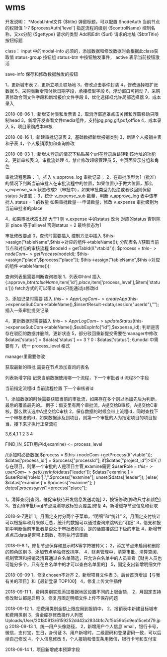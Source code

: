 # wms
开发说明：
*Modal.html文件
{$title} 弹窗标题，可以配置
$nodeAuth 当前节点的权限值 1-7
$processAuth['level'] 指定流程的级别
{$controlName} 控制名称，又xx分配
{$gettype} 请求的类型 Add和Edit
{$url} 请求的地址
{$btnTitle} 按钮标题

class：
input 中的modal-info 必须的，添加数据和修改数据时会根据此class获取值
status-group 按钮组
status-btn 中按钮触发事件，
active 表示当前按钮激活

save-info 保存和修改数据触发的按钮

1，更新城市表
2，更新立项关联场地
3，修改点击事件封装
4，修改选择框扩张数据
5，采购表新增预付款日期字段，承接模型字段
6，浮动窗口可拖动
7，采购表修改合同文件字段和新增报价文件字段
8，优化选择框允许局部选择器
9，成本录入

2018-08-06
1，新增支付表和发票表
2，取消浮窗遮罩点击关闭和浮窗移动只限制head
3，新增开发查看文件media组件，支持jpg,png,gif,pdf,office
4，成本录入
5，项目采购成本审核

2018-08-16
1，新建审批记录表
2，基础数据新增报销类别
3，新建个人报销主表和子表
4，个人报销添加和查询修改

2018-08-03
1，新增未登录的情况下粘贴某个url在登录后跳转到该地址的功能
2，更新审核表
3，审批流处理
4，禁止修改超级管理员
5，主页面显示分组和角色

审批流程思路：
1，插入 v_approve_log 审批记录；
2，在审批类型为1（批准）的情况下判断当前审批人在审批流程中的位置，如果位置小于做大位置，那么 v_expense_sub 状态改成2（审批中），如果审批类型为拒绝或者驳回则保留status 为该值；
3，统计 v_expense_sub 数量，判断 v_approve_log 表中该审批人 status = 1 的数量 如果审批数量==申请数量，修改 v_expense 审批级别为当前审批者的place 

4，如果审批状态出现 大于1 则 v_expense 中的status 改为 对应的status 否则除非 place 等于alllevel 否则status = 2 最终状态为1 


审批修改要点
0，查询时需要插入
控制方法中插入  $this->assign("tableName",$this->对应的组件->tableName()); 分配表名
//获取当前节点和对应的审核流程
$nodeId = getTabId(I("vtabId"));
$process = $this->nodeCom->getProcess($nodeId);
$this->assign("place",$process["place"]);
$this->assign("tableName",$this->对应的组件->tableName());

查询列表里需要判断查询权限
1，列表中html 插入 {:approve_btn($tableName,$item['id'],$place,$item['process_level'],$item['status'])} fetch方式的可以带id ajax只能通过js修改id

3，添加记录时需要 插入 $this->ApprLogCom->createApp($this->expenseSubCom->tableName(),$insertResult->data,session("userId"),""); 插入一条审批提交记录

4，更新数据时需要插入 $this->ApprLogCom->updateStatus($this->expenseSubCom->tableName(),$subExpInfo["id"],$expense_id); 判断是否存在驳回的数据并删除，更新状态
5，部分驳回重新提交需要在manager中修改 $datas['status'] = $datas['status'] == 3 ? 0 : $datas['status'];
6,modal 中需要有<input class="modal-info" name="status" value="0" type="hidden">
7，统一 process_level 格式


manager里需要修改


获取最新的审批
需要在节点添加查询的表名

列表新增字段 
记录当前数据使用哪一个流程，下一个审批者id
流程3个字段

当前指定流程id
当前流程位置
下一个审核者id

1，添加数据的时候需要获取当前的审批流，如果存在多个则以添加先后为判断，最后的覆盖最先的。
例子：借支里有两个审批流，A提交给B审核，A提交给C审核，那么默认选中A提交给C审核
2，保存数据的时候会带上流程id，同时查找下一个审核者的id，如果数据涉及到项目，则第一个审批的人为指定项目的项目担当，接下来才执行正常流程

3,6,4,1
1 2 3 4


FIND_IN_SET(用户id,examine) <= process_level 



<input class="modal-info" value="0" name="leader" type="hidden">

//添加时必备数据
$process = $this->nodeCom->getProcess(I("vtabId"));
$datas['process_id'] = $process["processId"];
if($datas["project_id"]>0){ 
    //存在项目，则第一个审批的人是项目主管,examine需要
    $userRole = $this->userCom->getUserInfo($datas['leader']);
    $datas['examine'] = $userRole['roleId'].",".$process["examine"];
    unset($datas['leader']);
}else{
    $datas['examine'] = $process["examine"];
}
$datas['process_level']=$process["place"];


1，清算查阅[查阅，催促审核待开发信息发送功能]
2，按钮修改[修改尺寸和颜色]
3，首页待审批bug[节点混淆导致标签页覆盖]修复
4，新增缓存节点信息和获取


2018-9-7更新
1，月固定支付分两个子菜单，“明细”和“统计”
2，月固定支付统计可以根据年和月来做汇总，统计的数据可以通过查询来跳转到“明细”
3，借支和报销中判断当前审批者是否处于审批者阶段，是的话直接跳过下级的审批
4，新增节点点击data是否带上函数，有则执行该函数

2018-9-8
1，修复节点保存和显示时&等字符被转义；
2，添加节点未启用和删除的颜色区别
3，添加节点单独修改排序，
4，财务管理中，清算审批、清算查阅、机制管理和报销及清算通过白名单筛选，只允许白名单中的人员查看【财务人员也可能分多个，只有在白名单中的才可以查白名单里的】
5，固定支出新增明细文件

2018-09-09
1，修复chosen不对齐
2，新增项目文件表
3，后台首页增加【与我有关的项目】和【最新登录 TOP100】
4，修复上传文件插件

2018-09-11
1，费用类别实现添加根据地区设置不同的上限金额，
2，月固定支持修改默认都是启用
3，修复月固定明细文件上传不保存问题

2018-09-12
1，把费用类别金额上限应用到报销中，
2，报销表中新建目标城市和费用类别
3，资金库存修改操作人列宽
Uploads/User/20180913/6159252dd42a2834b1c7cf5b59b5c9ea15cebf79.jpg
2018-09-13
1，统一用户头像路径，
2，新增用户个人信息 email，银行卡号，微信，支付宝，生日，身份证
3，用户新增时，二级密码和登录密码一致，可以后续自己修改
4，个人信息修改
5，个人报销和借支条用微信，银行卡号和支付宝

2018-09-14
1，项目新增成本预算字段